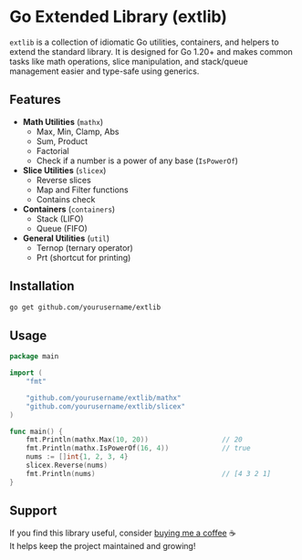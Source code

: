 # Go Extended Library (extlib)

`extlib` is a collection of idiomatic Go utilities, containers, and helpers
to extend the standard library. It is designed for Go 1.20+ and makes
common tasks like math operations, slice manipulation, and stack/queue
management easier and type-safe using generics.

## Features

- **Math Utilities** (`mathx`)
  - Max, Min, Clamp, Abs
  - Sum, Product
  - Factorial
  - Check if a number is a power of any base (`IsPowerOf`)
- **Slice Utilities** (`slicex`)
  - Reverse slices
  - Map and Filter functions
  - Contains check
- **Containers** (`containers`)
  - Stack (LIFO)
  - Queue (FIFO)
- **General Utilities** (`util`)
  - Ternop (ternary operator)
  - Prt (shortcut for printing)

## Installation

```bash
go get github.com/yourusername/extlib
```

## Usage

```go
package main

import (
    "fmt"

    "github.com/yourusername/extlib/mathx"
    "github.com/yourusername/extlib/slicex"
)

func main() {
    fmt.Println(mathx.Max(10, 20))                  // 20
    fmt.Println(mathx.IsPowerOf(16, 4))             // true
    nums := []int{1, 2, 3, 4}
    slicex.Reverse(nums)
    fmt.Println(nums)                               // [4 3 2 1]
}
```

## Support

If you find this library useful, consider [buying me a coffee](https://www.buymeacoffee.com/jakefromspotlock) ☕  
It helps keep the project maintained and growing!